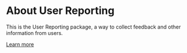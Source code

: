 # About User Reporting

This is the User Reporting package, a way to collect feedback and other information from users.

[Learn more](https://docs.unity.com/cloud-diagnostics/UserReporting/AboutUserReporting.html)
